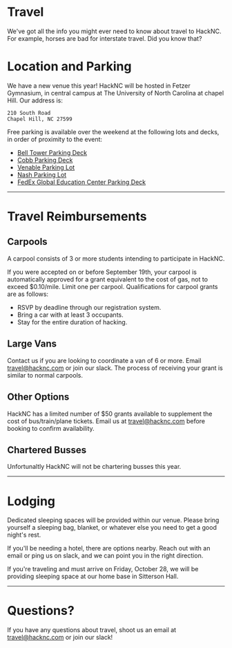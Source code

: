 # Travel

We've got all the info you might ever need to know about travel to HackNC.  For example, horses are bad for interstate travel.  Did you know that?

# Location and Parking

We have a new venue this year!  HackNC will be hosted in Fetzer Gymnasium, in central campus at The University of North Carolina at chapel Hill.  Our address is:
```
210 South Road
Chapel Hill, NC 27599
```

Free parking is available over the weekend at the following lots and decks, in order of proximity to the event:
* [Bell Tower Parking Deck](https://www.google.com/maps/dir/Bell+Tower+Parking+Deck,+Chapel+Hill,+NC+27514,+United+States/35.9097032,-79.0527534/@35.9085196,-79.0539276,17z/data=!4m9!4m8!1m5!1m1!1s0x89acc2eedc3bd00f:0x2dd3a16fc7f5b0c9!2m2!1d-79.0500869!2d35.9067152!1m0!3e2)
* [Cobb Parking Deck](https://www.google.com/maps/dir/Department+of+Computer+Science,+Chapel+Hill,+NC+27514/Cobb+Parking+Deck,+Chapel+Hill,+NC+27514/@35.9107855,-79.0515577,17z/data=!3m1!4b1!4m14!4m13!1m5!1m1!1s0x89acc2e89e40c0c1:0x38fa53cf078c0e56!2m2!1d-79.0531119!2d35.9097319!1m5!1m1!1s0x89acc2ea68ddf24b:0x38f6620f02eadfae!2m2!1d-79.0456262!2d35.9117533!3e2)
* [Venable Parking Lot](https://www.google.com/maps/dir/35.9095348,-79.052167/35.9097177,-79.0527597/@35.9086153,-79.0552597,17z/data=!4m2!4m1!3e2)
* [Nash Parking Lot](https://www.google.com/maps/dir/35.9086992,-79.0555626/35.9097177,-79.0527597/@35.9095276,-79.0560474,18z/data=!4m2!4m1!3e2)
* [FedEx Global Education Center Parking Deck](https://www.google.com/maps/dir/35.9077494,-79.0538099/35.9097177,-79.0527597/@35.9087812,-79.0552089,17z/data=!4m2!4m1!3e2)

---

# Travel Reimbursements

## Carpools

A carpool consists of 3 or more students intending to participate in HackNC.

If you were accepted on or before September 19th, your carpool is automatically approved for a grant equivalent to the cost of gas, not to exceed $0.10/mile. Limit one per carpool. Qualifications for carpool grants are as follows:

* RSVP by deadline through our registration system.
* Bring a car with at least 3 occupants.
* Stay for the entire duration of hacking.

## Large Vans

Contact us if you are looking to coordinate a van of 6 or more. Email travel@hacknc.com or join our slack. The process of receiving your grant is similar to normal carpools.

## Other Options

HackNC has a limited number of $50 grants available to supplement the cost of bus/train/plane tickets. Email us at travel@hacknc.com before booking to confirm availability.

## Chartered Busses

Unfortunaltly HackNC will not be chartering busses this year.

---

# Lodging

Dedicated sleeping spaces will be provided within our venue.  Please bring yourself a sleeping bag, blanket, or whatever else you need to get a good night's rest.

If you'll be needing a hotel, there are options nearby.  Reach out with an email or ping us on slack, and we can point you in the right direction.

If you're traveling and must arrive on Friday, October 28, we will be providing sleeping space at our home base in Sitterson Hall.  

---

# Questions?

If you have any questions about travel, shoot us an email at travel@hacknc.com or join our slack!